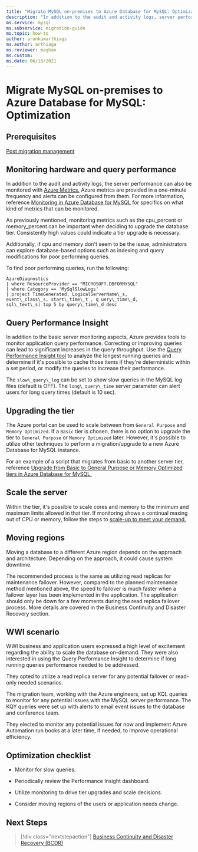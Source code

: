 ```yaml
---
title: "Migrate MySQL on-premises to Azure Database for MySQL: Optimization"
description: "In addition to the audit and activity logs, server performance can also be monitored with Azure Metrics."
ms.service: mysql
ms.subservice: migration-guide
ms.topic: how-to
author: arunkumarthiags 
ms.author: arthiaga
ms.reviewer: maghan
ms.custom:
ms.date: 06/18/2021
---
```


# Migrate MySQL on-premises to Azure Database for MySQL: Optimization

## Prerequisites

[Post migration management](10-post-migration-management.md)

## Monitoring hardware and query performance

In addition to the audit and activity logs, the server performance can also be monitored with [Azure Metrics.](/azure/azure-monitor/platform/data-platform-metrics) Azure metrics are provided in a one-minute frequency and alerts can be configured from them. For more information, reference [Monitoring in Azure Database for MySQL](/azure/mysql/concepts-monitoring) for specifics on what kind of metrics that can be monitored.

As previously mentioned, monitoring metrics such as the cpu\_percent or memory\_percent can be important when deciding to upgrade the database tier. Consistently high values could indicate a tier upgrade is necessary.

Additionally, if cpu and memory don't seem to be the issue, administrators can explore database-based options such as indexing and query modifications for poor performing queries.

To find poor performing queries, run the following:

```
AzureDiagnostics
| where ResourceProvider == "MICROSOFT.DBFORMYSQL"
| where Category == 'MySqlSlowLogs'
| project TimeGenerated, LogicalServerName\_s, 
event\_class\_s, start\_time\_t , q uery\_time\_d, 
sql\_text\_s| top 5 by query\_time\_d desc
```

## Query Performance Insight

In addition to the basic server monitoring aspects, Azure provides tools to monitor application query performance. Correcting or improving queries can lead to significant increases in the query throughput. Use the [Query Performance Insight tool](/azure/mysql/concepts-query-performance-insight) to analyze the longest running queries and determine if it's possible to cache those items if they're deterministic within a set period, or modify the queries to increase their performance.

The `slow\_query\_log` can be set to show slow queries in the MySQL log files (default is OFF). The `long\_query\_time` server parameter can alert users for long query times (default is 10 sec).

## Upgrading the tier

The Azure portal can be used to scale between from `General Purpose` and `Memory Optimized`. If a `Basic` tier is chosen, there is no option to upgrade the tier to `General Purpose` or `Memory Optimized` later. However, it's possible to utilize other techniques to perform a migration/upgrade to a new Azure Database for MySQL instance.

For an example of a script that migrates from basic to another server tier, reference [Upgrade from Basic to General Purpose or Memory Optimized tiers in Azure Database for MySQL.](https://techcommunity.microsoft.com/t5/azure-database-for-mysql/upgrade-from-basic-to-general-purpose-or-memory-optimized-tiers/ba-p/830404)

## Scale the server

Within the tier, it's possible to scale cores and memory to the minimum and maximum limits allowed in that tier. If monitoring shows a continual maxing out of CPU or memory, follow the steps to [scale-up to meet your demand. ](https://techcommunity.microsoft.com/t5/azure-database-for-mysql/upgrade-from-basic-to-general-purpose-or-memory-optimized-tiers/ba-p/830404)

## Moving regions

Moving a database to a different Azure region depends on the approach and architecture. Depending on the approach, it could cause system downtime.

The recommended process is the same as utilizing read replicas for maintenance failover. However, compared to the planned maintenance method mentioned above, the speed to failover is much faster when a failover layer has been implemented in the application. The application should only be down for a few moments during the read replica failover process. More details are covered in the Business Continuity and Disaster Recovery section.

## WWI scenario

WWI business and application users expressed a high level of excitement regarding the ability to scale the database on-demand. They were also interested in using the Query Performance Insight to determine if long running queries performance needed to be addressed.

They opted to utilize a read replica server for any potential failover or read-only needed scenarios.

The migration team, working with the Azure engineers, set up KQL queries to monitor for any potential issues with the MySQL server performance. The KQY queries were set up with alerts to email event issues to the database and conference team.

They elected to monitor any potential issues for now and implement Azure Automation run books at a later time, if needed, to improve operational efficiency.

## Optimization checklist

  - Monitor for slow queries.

  - Periodically review the Performance Insight dashboard.

  - Utilize monitoring to drive tier upgrades and scale decisions.

  - Consider moving regions of the users or application needs change.  


## Next Steps

> [!div class="nextstepaction"]
> [Business Continuity and Disaster Recovery (BCDR)](./12-business-continuity-and-disaster-recovery.md)